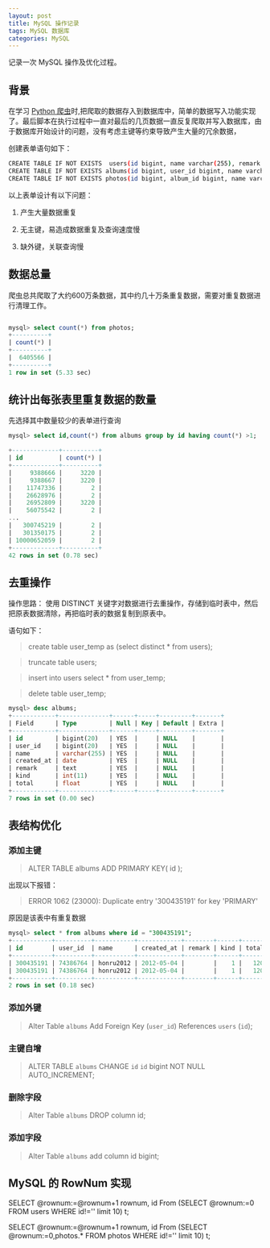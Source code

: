 ```yaml
---
layout: post
title: MySQL 操作记录
tags: MySQL 数据库
categories: MySQL
---
```



记录一次 MySQL 操作及优化过程。

## 背景

在学习 [Python 爬虫](https://github.com/cheenwe/mm.git)时,把爬取的数据存入到数据库中，简单的数据写入功能实现了。最后脚本在执行过程中一直对最后的几页数据一直反复爬取并写入数据库，由于数据库开始设计的问题，没有考虑主键等约束导致产生大量的冗余数据，

创建表单语句如下：

```sh
CREATE TABLE IF NOT EXISTS  users(id bigint, name varchar(255), remark text )
CREATE TABLE IF NOT EXISTS albums(id bigint, user_id bigint, name varchar(255), created_at date, remark text, kind int, total float)
CREATE TABLE IF NOT EXISTS photos(id bigint, album_id bigint, name varchar(255), url varchar(255), kind int)
```

以上表单设计有以下问题：

1. 产生大量数据重复

2. 无主键，易造成数据重复及查询速度慢

3. 缺外键，关联查询慢

## 数据总量

爬虫总共爬取了大约600万条数据，其中约几十万条重复数据，需要对重复数据进行清理工作。

```sql

mysql> select count(*) from photos;
+----------+
| count(*) |
+----------+
|  6405566 |
+----------+
1 row in set (5.33 sec)
```

## 统计出每张表里重复数据的数量
先选择其中数量较少的表单进行查询

```sql
mysql> select id,count(*) from albums group by id having count(*) >1;

+-------------+----------+
| id          | count(*) |
+-------------+----------+
|     9388666 |     3220 |
|     9388667 |     3220 |
|    11747336 |        2 |
|    26628976 |        2 |
|    26952809 |     3220 |
|    56075542 |        2 |
...
|   300745219 |        2 |
|   301350175 |        2 |
| 10000652059 |        2 |
+-------------+----------+
42 rows in set (0.78 sec)
```

## 去重操作
操作思路： 使用 DISTINCT 关键字对数据进行去重操作，存储到临时表中，然后把原表数据清除，再把临时表的数据复制到原表中。

语句如下：

>create table user_temp as (select distinct * from users);

>truncate table users;

>insert into users select * from user_temp;

>delete table user_temp;



```sql
mysql> desc albums;
+------------+--------------+------+-----+---------+-------+
| Field      | Type         | Null | Key | Default | Extra |
+------------+--------------+------+-----+---------+-------+
| id         | bigint(20)   | YES  |     | NULL    |       |
| user_id    | bigint(20)   | YES  |     | NULL    |       |
| name       | varchar(255) | YES  |     | NULL    |       |
| created_at | date         | YES  |     | NULL    |       |
| remark     | text         | YES  |     | NULL    |       |
| kind       | int(11)      | YES  |     | NULL    |       |
| total      | float        | YES  |     | NULL    |       |
+------------+--------------+------+-----+---------+-------+
7 rows in set (0.00 sec)
```

## 表结构优化

### 添加主键

>ALTER TABLE  albums  ADD PRIMARY KEY( id );

出现以下报错：

>ERROR 1062 (23000): Duplicate entry '300435191' for key 'PRIMARY'

原因是该表中有重复数据


```sql
mysql> select * from albums where id = "300435191";
+-----------+----------+-----------+------------+--------+------+-------+
| id        | user_id  | name      | created_at | remark | kind | total |
+-----------+----------+-----------+------------+--------+------+-------+
| 300435191 | 74386764 | honru2012 | 2012-05-04 |        |    1 |   120 |
| 300435191 | 74386764 | honru2012 | 2012-05-04 |        |    1 |   120 |
+-----------+----------+-----------+------------+--------+------+-------+
2 rows in set (0.18 sec)
```

### 添加外键
>Alter Table `albums` Add  Foreign Key (`user_id`) References `users` (`id`);

### 主键自增
>ALTER TABLE `albums` CHANGE `id` `id` bigint NOT NULL AUTO_INCREMENT;


### 删除字段
>Alter Table `albums` DROP   column id;

### 添加字段
>Alter Table `albums` add   column id bigint;


## MySQL 的 RowNum 实现

SELECT @rownum:=@rownum+1 rownum, id From
(SELECT @rownum:=0 FROM users WHERE id!='' limit 10) t;


SELECT @rownum:=@rownum+1 rownum, id From (SELECT @rownum:=0,photos.* FROM photos WHERE id!='' limit 10) t;




